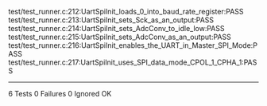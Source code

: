 test/test_runner.c:212:UartSpiInit_loads_0_into_baud_rate_register:PASS
test/test_runner.c:213:UartSpiInit_sets_Sck_as_an_output:PASS
test/test_runner.c:214:UartSpiInit_sets_AdcConv_to_idle_low:PASS
test/test_runner.c:215:UartSpiInit_sets_AdcConv_as_an_output:PASS
test/test_runner.c:216:UartSpiInit_enables_the_UART_in_Master_SPI_Mode:PASS
test/test_runner.c:217:UartSpiInit_uses_SPI_data_mode_CPOL_1_CPHA_1:PASS

-----------------------
6 Tests 0 Failures 0 Ignored 
OK
